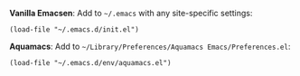 **Vanilla Emacsen**: Add to `~/.emacs` with any site-specific settings:

    (load-file "~/.emacs.d/init.el")

**Aquamacs**: Add to `~/Library/Preferences/Aquamacs Emacs/Preferences.el`:

    (load-file "~/.emacs.d/env/aquamacs.el")
